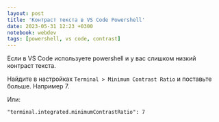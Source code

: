 ```yaml
---
layout: post
title: 'Контраст текста в VS Code Powershell'
date: 2023-05-31 12:23 +0300
notebook: webdev
tags: [powershell, vs code, contrast]
---
```

Если в VS Code используете powershell и у вас слишком низкий контраст текста.

Найдите в настройках `Terminal > Minimum Contrast Ratio` и поставьте больше. Например 7.

Или:
```
"terminal.integrated.minimumContrastRatio": 7
```
